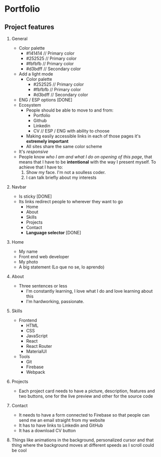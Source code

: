# Portfolio

## Project features

1. General

    - Color palette
        - #141414 // Primary color
        - #252525 // Primary color
        - #fbfbfb // Primary color
        - #d3bdff // Secondary color
    - Add a light mode
        - Color palette
            - #252525 // Primary color
            - #fbfbfb // Primary color
            - #d3bdff // Secondary color
    - ENG / ESP options [DONE]
    - Ecosystem
        - People should be able to move to and from:
            - Portfolio
            - Github
            - Linkedin
            - CV // ESP / ENG with ability to choose
        - Making easily accessible links in each of those pages it's **extremely important**
        - All sites share the same color scheme
    - It's _responsive_
    - People know _who I am and what I do on opening of this page_, that means that I have to be **intentional** with the way I present myself. To achieve that I have to:
        1. Show my face. I'm not a soulless coder.
        2. I can talk briefly about my interests

2. Navbar

    - Is sticky [DONE]
    - Its links redirect people to wherever they want to go
        - Home
        - About
        - Skills
        - Projects
        - Contact
        - **Language selector** [DONE]

3. Home

    - My name
    - Front end web developer
    - My photo
    - A big statement (Lo que no se, lo aprendo)

4. About

    - Three sentences or less
        - I'm constantly learning, I love what I do and love learning about this
        - I'm hardworking, passionate.

5. Skills

    - Frontend
        - HTML
        - CSS
        - JavaScript
        - React
        - React Router
        - MaterialUI
    - Tools
        - Git
        - Firebase
        - Webpack

6. Projects

    - Each project card needs to have a picture, description, features and two buttons, one for the live preview and other for the source code

7. Contact

    - It needs to have a form connected to Firebase so that people can send me an email straight from my website
    - It has to have links to Linkedin and GitHub
    - It has a download CV button

8. Things like animations in the background, personalized cursor and that thing where the background moves at different speeds as I scroll could be cool
